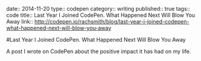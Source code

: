 date:: 2014-11-20
type:: codepen
category:: writing
published:: true
tags:: code
title:: Last Year I Joined CodePen. What Happened Next Will Blow You Away
link:: http://codepen.io/rachsmith/blog/last-year-i-joined-codepen-what-happened-next-will-blow-you-away

#Last Year I Joined CodePen. What Happened Next Will Blow You Away

A post I wrote on CodePen about the positive impact it has had on my life.